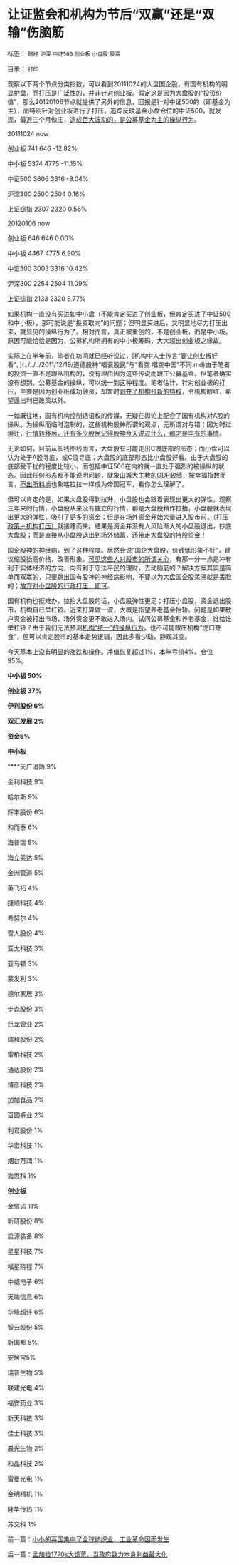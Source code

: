 # 让证监会和机构为节后“双赢”还是“双输”伤脑筋

标签： `财经` `沪深` `中证500` `创业板` `小盘股` `股票` 

目录： `打印`

观察以下两个节点分类指数，可以看到20111024的大盘国企股，有国有机构的明显护盘，而打压是广泛性的，并非针对创业板。假定这是因为大盘股的“投资价值”，那么20120106节点就提供了另外的信息，回报是针对中证500的（即基金为主），而特别针对创业板进行了打压。追踪反映基金小盘仓位的中证500，就发现，最近三个月做庄，[造成巨大波动的，是公募基金为主的操纵行为](../../../2012/1/11/金融垄断贵族对股民的中世纪式的蔑视和马尔萨斯.md)。

20111024
now

创业板 741 646 -12.82%

中小板 5374 4775 -11.15%

中证500 3606 3316 -8.04%

沪深300 2500 2504 0.16%

上证综指 2307 2320 0.56%

20120106
now

创业板 646 646 0.00%

中小板 4467 4775 6.90%

中证500 3003 3316 10.42%

沪深300 2254 2504 11.09%

上证综指 2133 2320 8.77%



如果机构一直没有买进如中小盘（不能肯定买进了创业板，但肯定买进了中证500和中小板），那可能说是“投资取向”的问题；但明显买进后，又明显地尽力打压出来，就显见的操纵行为了。相对而言，真正被重创的，不是创业板，而是中小板。原因可能恰恰是因为，公募机构所拥有的中小板筹码，大大超出创业板之缘故。

实际上在半年前，笔者在坊间就已经听说过，[机构中人士传言“要让创业板好看”。](../../../2011/12/19/道德股神“唱衰股民”与“看空 唱空中国”不同.md)由于笔者的投资一直不是跟从机构的，没有理由因为这些传说而跟庄公募基金。但笔者确实没有想到，公募基金的操纵，可以统一到这种程度。笔者估计，针对创业板的打压，主要是因为创业板成功融资，却暂时[剥夺了机构打新的特权](../../../2012/1/12/特权机构的“打新”是凶残的暴政.md)，令机构眼红，希望逼出利已政策以外。

一如既往地，国有机构控制话语权的传媒，无疑在舆论上配合了国有机构对A股的操纵。为操纵而临时泡制的，这些机构股神所谓的观点，无所谓对与错；因为时过境迁，[行情转移后，还有多少股民记得股神今天说过什么，那才是罕有的事情](../../../2012/1/10/股民自已不反对股市谷物法，无人会替股民反对.md)。

无论如何，目前从长线图线而言，大盘股有可能走出C浪底部的形态；而小盘可以认为处于A股寻底，或C浪寻底；大盘股的底部形态比小盘股好看。由于大盘股的底部受干扰的程度比较小，而包括中证500在内的就一直处于强烈的被操纵的状态。因此任何形态都不能说明问题，就象[山城大主教的GDP政绩](../../../2012/1/18/中国“打着左灯向右拐”；印度“打着右灯向左拐”.md)，按幸福指数而言，[不出所料地](../../../2011/12/30/特色数字定律，美式数字的自私自利.md)也象喀拉拉一样成为帝国冠军，看你怎么理解了。

但可以肯定的是，如果大盘股得到拉升，小盘股也会跟着表现出更大的弹性。观察三年来的行情，小盘股从来没有独立的行情，都是大盘股稍作拉抬，小盘股就表现出更大的弹性，吸引了更多的资金；但是在场外资金开始大量进入股市前[，（打压政策＋机构打压）](../../../2012/1/12/股市中的民主机制，西方基金和东方机构化.md)就接踵而来。结果是资金并没有人风险渐大的小盘股退出，抄底大盘股；而是直接从小盘股[退出到场外储蓄](../../../2012/1/10/民间理财资本流动（储蓄资金&lt;&gt;股市投资&lt;&gt;实体经济投资）.md)，还带走大盘股的持股资金！

[国企股神的神经病](../../../2011/6/13/世界上有蠢猪并不奇怪.md)，到了这种程度。居然会说“国企大盘股，价钱低形象不好”，建议缩股抬高价格，改善形象。[可见这些人对股市的所谓关心](../../../2012/1/10/机构型股神的“谷物法”，政治型股神和孔庆东老师.md)，有那一分一点是冲有利于实体经济的方向，向有利于守法平民的理财，去动脑筋的？解决方案其实是简单而双赢的，只要跳出国有股神的神经病影响，不要以为大盘国企股呆滞就是丢脸的；[放弃对小盘股的行政打压，即可](../../../2012/1/18/解除对小盘股的歧视性打压，A股牛市将不惧IPO.md)。

国有机构也挺难办，拉抬大盘股的话，小盘股弹性更足；打压小盘股，资金退出股市，机构自已举杠铃。近来打算做一波，大概是指望养老基金抬轿。问题是如果散户资金被打出市场，场外资金更不敢进入场内。试问公募基金和养老基金，谁给谁举杠铃？由于我们无法预测[机构“统一”的操纵行为](../../../2012/1/13/股民心虚象小偷，机构抢劫象强盗，国民无知做看客；.md)，也不可能跟庄机构“虎口夺食”，但可以肯定股市的基本走势逻辑，因此多看少动，静观其变。

今天基本上没有明显的涨跌和操作。净值恢复超过1%，本年亏损4%。仓位95%。

**中小板 50%**

**创业板 37%**

**伊利股份 6%**

**双汇发展 2%**

**资金5%**

**中小板**

****天广消防 9%

金利科技 9%

哈尔斯 9%

辉丰股份 6%

和而泰 6%

海普瑞 5%

海立美达 5%

金洲管道 5%

英飞拓 4%

捷顺科技 4%

希努尔 4%

雪人股份 4%

亚太科技 3%

亚马顿 3%

蒙发利 3%

德尔家居 3%

步森股份 3%

巨龙管业 2%

瑞和股份 2%

雷柏科技 2%

通达股份 2%

博彦科技 2%

加加食品 2%

百圆裤业 2%

利君股份 1%

华宏科技 1%

烟台万润 1%

海思科 1%



**创业板**

金信诺 11%

新研股份 8%

启源装备 8%

星星科技 7%

福星晓程 7%

中威电子 6%

天喻信息 6%

华峰超纤 6%

智云股份 5%

新国都 5%

安居宝5%

瑞普生物 5%

联建光电 4%

福安药业 3%

新天科技 3%

佳士科技 3%

晨光生物 2%

和晶科技 2%

雷曼光电 1%

金明精机 1%

隆华传热 1%

苏交科 1%



前一篇：[小小的英国集中了全球纺织业，工业革命因而发生](../../../2012/1/20/小小的英国集中了全球纺织业，工业革命因而发生.md)

后一篇：[孟加拉1770s大饥荒，当政府致力本身利益最大化](../../../2012/1/21/孟加拉1770s大饥荒，当政府致力本身利益最大化.md)